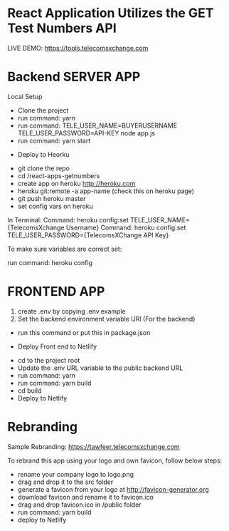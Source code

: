 # React Application Utilizes the GET Test Numbers API 

LIVE DEMO: https://tools.telecomsxchange.com 


# Backend SERVER APP

Local Setup

- Clone the project
- run command: yarn 
- run command: TELE_USER_NAME=BUYERUSERNAME TELE_USER_PASSWORD=API-KEY node app.js
- run command: yarn start

* Deploy to Heorku


- git clone the repo
- cd /react-apps-getnumbers
- create app on heroku http://heroku.com 
- heroku git:remote -a app-name (check this on heroku page)
- git push heroku master
- set config vars on heroku 

In Terminal:
Command: heroku config:set TELE_USER_NAME={TelecomsXchange Username}
Command: heroku config:set TELE_USER_PASSWORD={TelecomsXChange API Key}

To make sure variables are correct set:

run command: heroku config



# FRONTEND APP

1. create .env by copying .env.example 
2. Set the backend environment variable URl (For the backend)


* run this command or put this in package.json


* Deploy Front end to Netlify

- cd to the project root
- Update the .env URL variable to the public backend URL
- run command: yarn
- run command: yarn build
- cd build
- Deploy to Netlify


# Rebranding

Sample Rebranding: https://tawfeer.telecomsxchange.com 

To rebrand this app using your logo and own favicon, follow below steps:

- rename your company logo to logo.png
- drag and drop it to the src folder
- generate a favicon from your logo at http://favicon-generator.org
- download favicon and rename it to favicon.ico 
- drag and drop favicon.ico in /public folder
- run command: yarn build
- deploy to Netlify 












